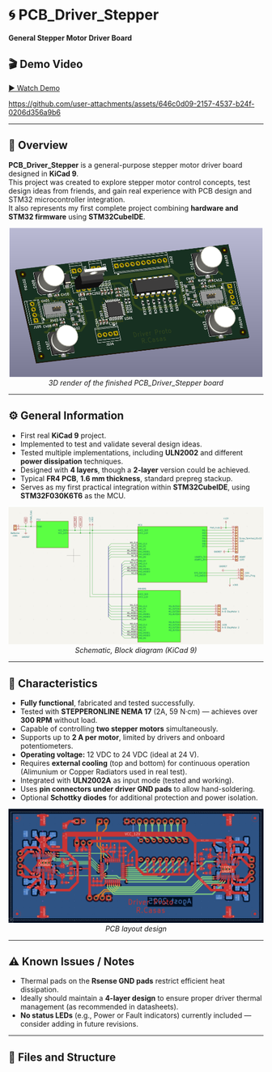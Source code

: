 # 🌀 PCB_Driver_Stepper
**General Stepper Motor Driver Board**

## 🎬 Demo Video
[▶️ Watch Demo](Test_media/NEMA_Stepper.mp4)

https://github.com/user-attachments/assets/646c0d09-2157-4537-b24f-0206d356a9b6

---

## 📘 Overview
**PCB_Driver_Stepper** is a general-purpose stepper motor driver board designed in **KiCad 9**.  
This project was created to explore stepper motor control concepts, test design ideas from friends, and gain real experience with PCB design and STM32 microcontroller integration.  
It also represents my first complete project combining **hardware and STM32 firmware** using **STM32CubeIDE**.

<p align="center">
  <img src="images/3D.png" alt="3D Render" width="500"/>
  <br>
  <em>3D render of the finished PCB_Driver_Stepper board</em>
</p>

---

## ⚙️ General Information
- First real **KiCad 9** project.
- Implemented to test and validate several design ideas.
- Tested multiple implementations, including **ULN2002** and different **power dissipation** techniques.
- Designed with **4 layers**, though a **2-layer** version could be achieved.
- Typical **FR4 PCB**, **1.6 mm thickness**, standard prepreg stackup.
- Serves as my first practical integration within **STM32CubeIDE**, using **STM32F030K6T6** as the MCU.

<p align="center">
  <img src="images/SCH.png" alt="Schematic" width="600"/>
  <br>
  <em>Schematic, Block diagram (KiCad 9)</em>
</p>

---

## 🔧 Characteristics
- **Fully functional**, fabricated and tested successfully.
- Tested with **STEPPERONLINE NEMA 17** (2A, 59 N·cm) — achieves over **300 RPM** without load.
- Capable of controlling **two stepper motors** simultaneously.
- Supports up to **2 A per motor**, limited by drivers and onboard potentiometers.
- **Operating voltage:** 12 VDC to 24 VDC (ideal at 24 V).
- Requires **external cooling** (top and bottom) for continuous operation (Alimunium or Copper Radiators used in real test).
- Integrated with **ULN2002A** as input mode (tested and working).
- Uses **pin connectors under driver GND pads** to allow hand-soldering.
- Optional **Schottky diodes** for additional protection and power isolation.

<p align="center">
  <img src="images/PCB.png" alt="PCB Layout" width="600"/>
  <br>
  <em>PCB layout design</em>
</p>

---

## ⚠️ Known Issues / Notes
- Thermal pads on the **Rsense GND pads** restrict efficient heat dissipation.
- Ideally should maintain a **4-layer design** to ensure proper driver thermal management (as recommended in datasheets).
- **No status LEDs** (e.g., Power or Fault indicators) currently included — consider adding in future revisions.

---

## 🧩 Files and Structure
